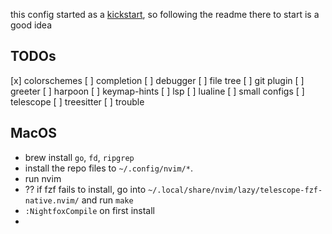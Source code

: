 this config started as a [kickstart](https://github.com/nvim-lua/kickstart.nvim), so following the readme there to start is a good idea

## TODOs
[x] colorschemes
[ ] completion
[ ] debugger
[ ] file tree
[ ] git plugin
[ ] greeter
[ ] harpoon
[ ] keymap-hints
[ ] lsp
[ ] lualine
[ ] small configs
[ ] telescope
[ ] treesitter
[ ] trouble

## MacOS
- brew install `go`, `fd`, `ripgrep`
- install the repo files to `~/.config/nvim/*`.
- run nvim
- ?? if fzf fails to install, go into `~/.local/share/nvim/lazy/telescope-fzf-native.nvim/` and run `make`
- `:NightfoxCompile` on first install
- 
